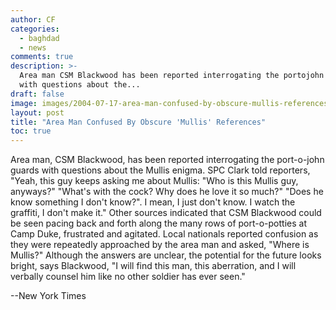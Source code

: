 ```yaml
---
author: CF
categories:
  - baghdad
  - news
comments: true
description: >-
  Area man CSM Blackwood has been reported interrogating the portojohn guards
  with questions about the...
draft: false
image: images/2004-07-17-area-man-confused-by-obscure-mullis-references.jpg
layout: post
title: "Area Man Confused By Obscure 'Mullis' References"
toc: true
---
```

    
Area man, CSM Blackwood, has been reported interrogating the port-o-john guards with questions about the Mullis enigma. SPC Clark told reporters, "Yeah, this guy keeps asking me about Mullis: "Who is this Mullis guy, anyways?" "What's with the cock? Why does he love it so much?" "Does he know something I don't know?". I mean, I just don't know. I watch the graffiti, I don't make it." Other sources indicated that CSM Blackwood could be seen pacing back and forth along the many rows of port-o-potties at Camp Duke, frustrated and agitated. Local nationals reported confusion as they were repeatedly approached by the area man and asked, "Where is Mullis?" Although the answers are unclear, the potential for the future looks bright, says Blackwood, "I will find this man, this aberration, and I will verbally counsel him like no other soldier has ever seen."    
    
\--New York Times    
